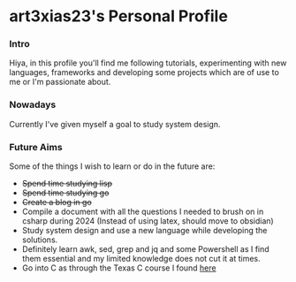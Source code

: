 # art3xias23's Personal Profile

### Intro 

Hiya, in this profile you'll find me following tutorials, experimenting with new languages, frameworks and developing some projects which are of use to me or I'm passionate about.

### Nowadays
Currently I've given myself a goal to study system design.

### Future Aims
Some of the things I wish to learn or do in the future are: 

- ~~Spend time studying lisp~~
- ~~Spend time studying go~~
- ~~Create a blog in go~~
- Compile a document with all the questions I needed to brush on in csharp during 2024 (Instead of using latex, should move to obsidian)
- Study system design and use a new language while developing the solutions.
- Definitely learn awk, sed, grep and jq and some Powershell as I find them essential and my limited knowledge does not cut it at times.
- Go into C as through the Texas C course I found [here](https://www.edx.org/learn/embedded-systems/the-university-of-texas-at-austin-embedded-systems-shape-the-world-microcontroller-input-output)

